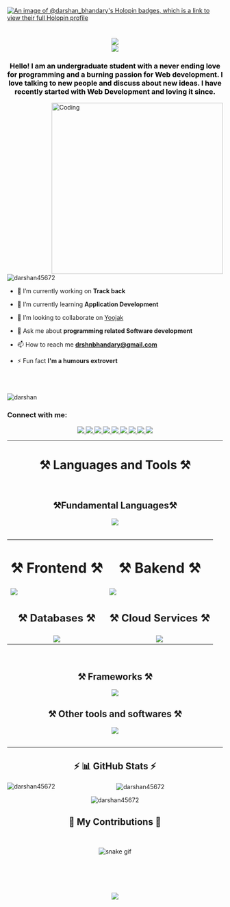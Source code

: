 [![An image of @darshan_bhandary's Holopin badges, which is a link to view their full Holopin profile](https://holopin.me/darshan_bhandary)]([https://holopin.io/@darshan_bhandary](https://www.holopin.io/@darshan_bhandary#badges))

<h1 align="center">
    <img src="https://readme-typing-svg.herokuapp.com/?font=Righteous&size=35&center=true&vCenter=true&width=500&height=70&duration=3000&lines=Hi+There!+👋;" /> <br>
    <img src="https://readme-typing-svg.herokuapp.com/?font=Righteous&size=35&center=true&vCenter=true&width=500&height=70&duration=3000&lines=I'm+Darshan+Bhandary!;" />
</h1>

<h3 align="center" style="color:black;">Hello! I am an undergraduate student with a never ending love for programming and a burning passion for Web development. I love talking to new people and discuss about new ideas. I have recently started with Web Development and loving it since.</h3>
<img align="right"alt="Coding"width="400" src="https://cdn.dribbble.com/users/1162077/screenshots/3848914/programmer.gif">

<p align="left"> <img src="https://komarev.com/ghpvc/?username=darshan45672&label=Profile%20views&color=0e75b6&style=flat" alt="darshan45672" /> </p>

- 🔭 I’m currently working on **Track back**

- 🌱 I’m currently learning **Application Development**

- 👯 I’m looking to collaborate on [Yoojak](https://github.com/darshan45672/yoojak-new)

- 💬 Ask me about **programming related Software development**

- 📫 How to reach me **drshnbhandary@gmail.com**

- ⚡ Fun fact **I'm a humours extrovert**
<br>

<p align="left"><br><img src="https://github-profile-trophy.vercel.app/?username=darshan45672" alt="darshan" /></p>

<h3 align="left">Connect with me:</h3>
<div align="center"> 
  <a href="mailto:drshnbhandary@gmail.com">
    <img src="https://img.shields.io/badge/Gmail-333333?style=for-the-badge&logo=gmail&logoColor=red" />
  </a>
  <a href="https://www.linkedin.com/in/darshan-bhandary-b8691a249/" target="_blank">
    <img src="https://img.shields.io/badge/LinkedIn-0077B5?style=for-the-badge&logo=linkedin&logoColor=white" target="_blank" />
  </a>
  <a href="https://green-water-010995700.3.azurestaticapps.net/" target="_blank">
     <img src="https://img.shields.io/badge/Portfolio-FF5722?style=for-the-badge&logo=todoist&logoColor=white" target="_blank" /> <!-- sqlite, safari, google-chrome are other good icon options -->
  </a>
  <a href="https://twitter.com/darshan_bhandry" target="_blank">
     <img src="https://img.shields.io/badge/Twitter-FF57?style=for-the-badge&logo=twitter&logoColor=white" target="_blank" /> <!-- sqlite, safari, google-chrome are other good icon options -->
  </a>
  <a href="https://www.instagram.com/mr_dare_striker/" target="_blank">
     <img src="https://img.shields.io/badge/Instagram-FF8975?style=for-the-badge&logo=instagram&logoColor=white" target="_blank" /> <!-- sqlite, safari, google-chrome are other good icon options -->
  </a>
  <a href="https://leetcode.com/Darshan_Bhandary/" target="_blank">
     <img src="https://img.shields.io/badge/Leetcode-FF5722?style=for-the-badge&logo=leetcode&logoColor=white" target="_blank" /> <!-- sqlite, safari, google-chrome are other good icon options -->
  </a>
  <a href="https://www.hackerrank.com/profile/drshnbhandary" target="_blank">
     <img src="https://img.shields.io/badge/HackerRank-FF5722?style=for-the-badge&logo=hackerrank&logoColor=white" target="_blank" /> <!-- sqlite, safari, google-chrome are other good icon options -->
  </a>
  <a href="https://www.hackerearth.com/@Darshan_Bhandary" target="_blank">
     <img src="https://img.shields.io/badge/HackerEarth-FF5722?style=for-the-badge&logo=hackerearth&logoColor=white" target="_blank" /> <!-- sqlite, safari, google-chrome are other good icon options -->
  </a>
  <a href="https://discord.com/channels/@darshan_bhandary" target="_blank">
     <img src="https://img.shields.io/badge/Discord-FF5722?style=for-the-badge&logo=discord&logoColor=white" target="_blank" /> <!-- sqlite, safari, google-chrome are other good icon options -->
  </a>
</div>
 <hr/>
<h1 align="center">⚒️ Languages and Tools ⚒️</h1>
<br/>
<div align="center">
    <h2 align="center">⚒️Fundamental Languages⚒️</h2>
    <img src="https://skillicons.dev/icons?i=php,js,ts,py,java,cpp,c,cs,ruby,r" /> <br/><br/>
    <table>
      <tr>
        <td align="center">
          <h1 align="center">⚒️ Frontend ⚒️</h1>
        </td>
        <td align="center">
          <h1 align="center">⚒️ Bakend ⚒️</h1>
        </td>
      </tr>
        <tr>
            <td>
            <img src="https://skillicons.dev/icons?i=html,htmx,bootstrap,tailwind,astro,nextjs,wordpress,vite,react,redux,vue,threejs,jquery,materialui,nuxtjs,p5js,electron,flask,alpinejs,angular&perline=10" /><br/>
            </td>
            <td>
                <img src="https://skillicons.dev/icons?i=laravel,php,babel,express,jenkins,jest,nestjs,graphql,py,django" /> <br/>
            </td>
        </tr>
        <tr>
            <td>
    <h2 align="center">⚒️ Databases ⚒️</h2>
            </td>
            <td>
    <h2 align="center">⚒️ Cloud Services ⚒️</h2>
            </td>
        </tr>
        <tr>
            <td><div align="center">
    <img align="center" src="https://skillicons.dev/icons?i=mysql,postgresql,sqlite,mongodb,appwrite" /> <br/>
            </div>
            </td>
            <td>
                <div align="center">
    <img align="center" src="https://skillicons.dev/icons?i=aws,azure,firebase,netlify,vercel,gcp" /> <br/>
                </div>
            </td>
        </tr>
    </table><br/>
    <h2 align="center">⚒️ Frameworks ⚒️</h2>
    <img align="center" src="https://skillicons.dev/icons?i=laravel,nextjs,django,symfony,vuejs,nestjs,nuxtjs" /> <br/>
    <h2 align="center">⚒️ Other tools and softwares ⚒️</h2>
    <img align="center" src="https://skillicons.dev/icons?i=anaconda,androidstudio,arduino,bash,codepen,dart,deno,docker,dotnet,eclipse,figma,flutter,gcp,git,github,githubactions,gitlab,grafana,idea,kafka,kotlin,kubernetes,linux,md,matlab,nginx,notion,opencv,ps,postman,prisma,pycharm,pytorch,replit,sass,sentry,tensorflow,ubuntu,unity,unreal,vscode,webflow,windows&perline=14" /> <br/>
    
</div>

<br/>
<hr/>
<h2 align="center">⚡ 📊 GitHub Stats ⚡</h2>
<div align="center">
  <p><img align="left" src="https://github-readme-stats.vercel.app/api/top-langs?username=darshan45672&show_icons=true&locale=en&layout=compact" alt="darshan45672" />&nbsp;<img align="center" src="https://github-readme-stats.vercel.app/api?username=darshan45672&show_icons=true&locale=en" alt="darshan45672" /></p>
  <p><img align="center" src="https://github-readme-streak-stats.herokuapp.com/?user=darshan45672&" alt="darshan45672" /></p>
</div>

<div align="center">
  <h2>🐍 My Contributions 🐍</h2>
  <br>
    
  ![snake gif](https://github.com/darshan45672/darshan45672/blob/output/github-contribution-grid-snake.svg)
  
  <br/><br/><br/>
</div>

<h3 align="center">
    <img src="https://readme-typing-svg.herokuapp.com/?font=Righteous&size=35&center=true&vCenter=true&width=500&height=70&duration=3000&lines=Thanks+for+visiting!✌️;" /> <br>
</h3>
